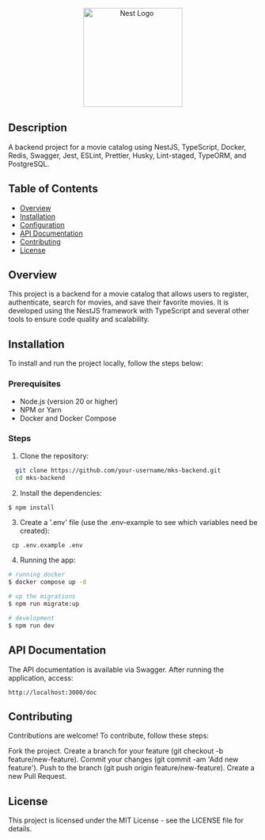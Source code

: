 <p align="center">
  <a href="http://nestjs.com/" target="blank"><img src="https://nestjs.com/img/logo-small.svg" width="200" alt="Nest Logo" /></a>
</p>



## Description
A backend project for a movie catalog using NestJS, TypeScript, Docker, Redis, Swagger, Jest, ESLint, Prettier, Husky, Lint-staged, TypeORM, and PostgreSQL.

## Table of Contents

- [Overview](#overview)
- [Installation](#installation)
- [Configuration](#configuration)
- [API Documentation](#api-documentation)
- [Contributing](#contributing)
- [License](#license)

## Overview

This project is a backend for a movie catalog that allows users to register, authenticate, search for movies, and save their favorite movies. It is developed using the NestJS framework with TypeScript and several other tools to ensure code quality and scalability.

## Installation

To install and run the project locally, follow the steps below:

### Prerequisites

- Node.js (version 20 or higher)
- NPM or Yarn
- Docker and Docker Compose


### Steps
1. Clone the repository:
 ```bash
   git clone https://github.com/your-username/mks-backend.git
   cd mks-backend 
   ```
2. Install the dependencies:
```bash
$ npm install
```

3. Create a '.env' file (use the .env-example to see which variables need be created):
```
 cp .env.example .env
```

4. Running the app:

```bash
# running docker
$ docker compose up -d

# up the migrations
$ npm run migrate:up

# development
$ npm run dev
```

## API Documentation
The API documentation is available via Swagger. After running the application, access:
```
http://localhost:3000/doc
```

## Contributing

Contributions are welcome! To contribute, follow these steps:

Fork the project.
Create a branch for your feature (git checkout -b feature/new-feature).
Commit your changes (git commit -am 'Add new feature').
Push to the branch (git push origin feature/new-feature).
Create a new Pull Request.

## License
This project is licensed under the MIT License - see the LICENSE file for details.